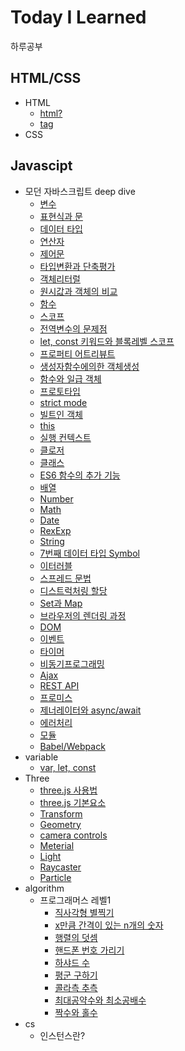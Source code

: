 # Today I Learned
하루공부
## HTML/CSS
* HTML
  * [html?](html/HTML.md) 
  * [tag](html/tag.md)
* CSS
## Javascipt
* 모던 자바스크립트 deep dive</summary>
  * [변수](javascript/DeepDive/4%EC%9E%A5_%EB%B3%80%EC%88%98.md)
  * [표현식과 문](javascript/DeepDive/5%EC%9E%A5_%ED%91%9C%ED%98%84%EC%8B%9D%EA%B3%BC%EB%AC%B8.md)
  * [데이터 타입](javascript/DeepDive/6%EC%9E%A5_%EB%8D%B0%EC%9D%B4%ED%84%B0%ED%83%80%EC%9E%85.md)
  * [연산자](javascript/DeepDive/7%EC%9E%A5_%EC%97%B0%EC%82%B0%EC%9E%90.md)
  * [제어문](javascript/DeepDive/8%EC%9E%A5_%EC%A0%9C%EC%96%B4%EB%AC%B8.md)
  * [타입변환과 단축평가](javascript/DeepDive/9%EC%9E%A5_%ED%83%80%EC%9E%85%EB%B3%80%ED%99%98%EA%B3%BC_%EB%8B%A8%EC%B6%95%ED%8F%89%EA%B0%80.md)
  * [객체리터럴](javascript/DeepDive/10%EC%9E%A5_%EA%B0%9D%EC%B2%B4%EB%A6%AC%ED%84%B0%EB%9F%B4.md)
  * [원시값과 객체의 비교](javascript/DeepDive/11%EC%9E%A5_%EC%9B%90%EC%8B%9C%EA%B0%92%EA%B3%BC_%EA%B0%9D%EC%B2%B4%EC%9D%98%EB%B9%84%EA%B5%90.md)
  * [함수](javascript/DeepDive/12%EC%9E%A5_%ED%95%A8%EC%88%98.md)
  * [스코프](javascript/DeepDive/13%EC%9E%A5_%EC%8A%A4%EC%BD%94%ED%94%84.md)
  * [전역변수의 문제점](javascript/DeepDive/14%EC%9E%A5_%EC%A0%84%EC%97%B0%EB%B3%80%EC%88%98%EC%9D%98_%EB%AC%B8%EC%A0%9C%EC%A0%90.md)
  * [let, const 키워드와 블록레벨 스코프](javascript/DeepDive/15%EC%9E%A5_let%2Cconst%ED%82%A4%EC%9B%8C%EB%93%9C%EC%99%80_%EB%B8%94%EB%A1%9D%EB%A0%88%EB%B2%A8%EC%8A%A4%EC%BD%94%ED%94%84.md)
  * [프로퍼티 어트리뷰트](javascript/DeepDive/16%EC%9E%A5_%ED%94%84%EB%A1%9C%ED%8D%BC%ED%8B%B0_%EC%96%B4%ED%8A%B8%EB%A6%AC%EB%B7%B0%ED%8A%B8.md)
  * [생성자함수에의한 객체생성](javascript/DeepDive/17%EC%9E%A5_%EC%83%9D%EC%84%B1%EC%9E%90%ED%95%A8%EC%88%98%EC%97%90%EC%9D%98%ED%95%9C_%EA%B0%9D%EC%B2%B4%EC%83%9D%EC%84%B1.md)
  * [함수와 일급 객체](javascript/DeepDive/18%EC%9E%A5_%ED%95%A8%EC%88%98%EC%99%80_%EC%9D%BC%EA%B8%89%EA%B0%9D%EC%B2%B4.md)
  * [프로토타입](javascript/DeepDive/19%EC%9E%A5_%ED%94%84%EB%A1%9C%ED%86%A0%ED%83%80%EC%9E%85.md)
  * [strict mode](javascript/DeepDive/20%EC%9E%A5_strict_mode.md)
  * [빌트인 객체](javascript/DeepDive/21%EC%9E%A5_%EB%B9%8C%ED%8A%B8%EC%9D%B8%EA%B0%9D%EC%B2%B4.md)
  * [this](javascript/DeepDive/22%EC%9E%A5_this.md)
  * [실행 컨텍스트](javascript/DeepDive/23%EC%9E%A5_%EC%8B%A4%ED%96%89%EC%BB%A8%ED%85%8D%EC%8A%A4%ED%8A%B8.md)
  * [클로저](javascript/DeepDive/24%EC%9E%A5_%ED%81%B4%EB%A1%9C%EC%A0%80.md)
  * [클래스](javascript/DeepDive/25%EC%9E%A5_%ED%81%B4%EB%9E%98%EC%8A%A4.md)
  * [ES6 함수의 추가 기능](javascript/DeepDive/26%EC%9E%A5_ES6%ED%95%A8%EC%88%98%EC%9D%98_%EC%B6%94%EA%B0%80%EA%B8%B0%EB%8A%A5.md)
  * [배열](javascript/DeepDive/27%EC%9E%A5_%EB%B0%B0%EC%97%B4.md)
  * [Number](javascript/DeepDive/28%EC%9E%A5_number.md)
  * [Math](javascript/DeepDive/29%EC%9E%A5_math.md)
  * [Date](javascript/DeepDive/30%EC%9E%A5_Date.md)
  * [RexExp](javascript/DeepDive/31%EC%9E%A5_RexExp.md)
  * [String](javascript/DeepDive/32%EC%9E%A5_String.md)
  * [7번째 데이터 타입 Symbol](javascript/DeepDive/33%EC%9E%A5_7%EB%B2%88%EC%A7%B8_%EB%8D%B0%EC%9D%B4%ED%84%B0%ED%83%80%EC%9E%85_Symbol.md)
  * [이터러블](javascript/DeepDive/34%EC%9E%A5_%EC%9D%B4%ED%84%B0%EB%9F%AC%EB%B8%94.md)
  * [스프레드 문법](javascript/DeepDive/35%EC%9E%A5_%EC%8A%A4%ED%94%84%EB%A0%88%EB%93%9C%EB%AC%B8%EB%B2%95.md)
  * [디스트럭처링 할당](javascript/DeepDive/36%EC%9E%A5_%EB%94%94%EC%8A%A4%ED%8A%B8%EB%9F%AD%EC%B2%98%EB%A7%81%ED%95%A0%EB%8B%B9.md)
  * [Set과 Map](javascript/DeepDive/37%EC%9E%A5_Set%EA%B3%BCMap.md)
  * [브라우저의 렌더링 과정](javascript/DeepDive/38%EC%9E%A5_%EB%B8%8C%EB%9D%BC%EC%9A%B0%EC%A0%80%EB%9E%9C%EB%8D%94%EB%A7%81%EA%B3%BC%EC%A0%95.md)
  * [DOM](javascript/DeepDive/39%EC%9E%A5_DOM.md)
  * [이벤트](javascript/DeepDive/40%EC%9E%A5_%EC%9D%B4%EB%B2%A4%ED%8A%B8.md)
  * [타이머](javascript/DeepDive/41%EC%9E%A5_%ED%83%80%EC%9D%B4%EB%A8%B8.md)
  * [비동기프로그래밍](javascript/DeepDive/42%EC%9E%A5_%EB%B9%84%EB%8F%99%EA%B8%B0%ED%94%84%EB%A1%9C%EA%B7%B8%EB%9E%98%EB%B0%8D.md)
  * [Ajax](javascript/DeepDive/43%EC%9E%A5_Ajax.md)
  * [REST API](javascript/DeepDive/44%EC%9E%A5_REST_API.md)
  * [프로미스](javascript/DeepDive/45%EC%9E%A5_%ED%94%84%EB%A1%9C%EB%AF%B8%EC%8A%A4.md)
  * [제너레이터와 async/await](javascript/DeepDive/46%EC%9E%A5_%EC%A0%9C%EB%84%88%EB%A0%88%EC%9D%B4%ED%84%B0%EC%99%80_async_await.md)
  * [에러처리](javascript/DeepDive/47%EC%9E%A5_%EC%97%90%EB%9F%AC%EC%B2%98%EB%A6%AC.md)
  * [모듈](javascript/DeepDive/48%EC%9E%A5_%EB%AA%A8%EB%93%88.md)
  * [Babel/Webpack](javascript/DeepDive/49%EC%9E%A5_Babel%EA%B3%BC_Webpack%EC%9D%84_%EC%9D%B4%EC%9A%A9%ED%95%9C_%EA%B0%9C%EB%B0%9C%ED%99%98%EA%B2%BD%EA%B5%AC%EC%B6%95.md)
* variable
  * [var, let, const](javascript/Three/var_let_const.md)
* Three
  * [three.js 사용법](javascript/Three/Three_%EC%82%AC%EC%9A%A9%EB%B2%95.md)
  * [three.js 기본요소](javascript/Three/Three_%EA%B8%B0%EB%B3%B8%EC%9A%94%EC%86%8C.md)
  * [Transform](javascript/Three/Three_Transform.md)
  * [Geometry](javascript/Three/three_geometry.md)
  * [camera controls](javascript/Three/three_control.md)
  * [Meterial](javascript/Three/three_material.md)
  * [Light](javascript/Three/three_light.md)
  * [Raycaster](javascript/Three/three_raycaster.md)
  * [Particle](javascript/Three/three_particle.md)
* algorithm
  * 프로그래머스 레벨1
    * [직사각형 별찍기](algorithm/%EC%A7%81%EC%82%AC%EA%B0%81%ED%98%95%EB%B3%84%EC%B0%8D%EA%B8%B0.md)
    * [x만큼 간격이 있는 n개의 숫자](algorithm/x%EB%A7%8C%ED%81%BC%20%EA%B0%84%EA%B2%A9%EC%9D%B4%20%EC%9E%88%EB%8A%94%20n%EA%B0%9C%EC%9D%98%20%EC%88%AB%EC%9E%90.md)
    * [행렬의 덧셈](algorithm/%ED%96%89%EB%A0%AC%EC%9D%98%20%EB%8D%A7%EC%85%88.md)
    * [핸드폰 번호 가리기](algorithm/%ED%95%B8%EB%93%9C%ED%8F%B0%20%EB%B2%88%ED%98%B8%20%EA%B0%80%EB%A6%AC%EA%B8%B0.md)
    * [하샤드 수](algorithm/%ED%95%98%EC%83%A4%EB%93%9C%EC%88%98.md)
    * [평군 구하기](algorithm/%ED%8F%89%EA%B7%A0%20%EA%B5%AC%ED%95%98%EA%B8%B0.md)
    * [콜라측 추측](algorithm/%EC%BD%9C%EB%9D%BC%EC%B8%A0%20%EC%B6%94%EC%B8%A1.md)
    * [최대공약수와 최소공배수](algorithm/%EC%B5%9C%EB%8C%80%EA%B3%B5%EC%95%BD%EC%88%98%EC%99%80%20%EC%B5%9C%EC%86%8C%EA%B3%B5%EB%B0%B0%EC%88%98.md)
    * [짝수와 홀수](algorithm/%EC%A7%9D%EC%88%98%EC%99%80%20%ED%99%80%EC%88%98.md)
* cs
  * 인스턴스란?